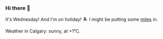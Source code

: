 ### Hi there :wave:

It's Wednesday! And I'm on holiday! :desert_island: I might be putting some [miles](https://www.strava.com/athletes/889963) in.

Weather in Calgary: sunny, at +1°C.
